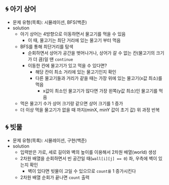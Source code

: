 ## 🌀 아기 상어

- 문제 유형(목록): 시뮬레이션, BFS(백준)
- solution
  - 아기 상어는 4방향으로 이동하면서 물고기를 먹을 수 있음
    - 이 때, 물고기는 최단 거리에 있는 물고기 부터 먹음
  - BFS를 통해 최단거리를 탐색
    - 순회하면서 상어가 공간을 벗어나거나, 상어가 갈 수 없는 칸(물고기의 크기가 더 큼)일 땐 `continue`
    - 이동한 칸에 물고기가 있고 먹을 수 있다면?
      - 해당 칸이 최소 거리에 있는 물고기인지 확인
      - 다른 물고기들과 거리가 같을 때는 가장 위에 있는 물고기(x값 최소)를 먹음
        - x값이 최소인 물고기가 많다면 가장 왼쪽(y값 최소)인 물고기를 먹음
  - 먹은 물고기 수가 상어 크기랑 같으면 상어 크기를 1 증가
  - 더 이상 먹을 물고기가 없을 때 까지(minX, minY 값이 초기 값) 위 과정 반복

## 🌀 빗물

- 문제 유형(목록): 시뮬레이션, 구현(백준)
- solution
  - 입력받은 가로, 세로 길이와 벽의 높이를 이용해서 2차원 배열(world) 생성
  - 2차원 배열을 순회하면서 빈 공간일 때(`wall[i][j] == 0`) 좌, 우측에 벽이 있는지 확인
    - 벽이 있다면 빗물이 고일 수 있으므로 `count를` 1 증가시킨다
  - 2차원 배열 순회가 끝나면 `count` 출력